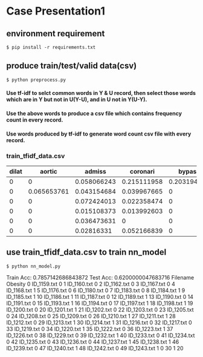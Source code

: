 # Case Presentation1

## environment requirement
`$ pip install -r requirements.txt`

## produce train/test/valid data(csv)
`$ python preprocess.py`

#### Use tf-idf to selct common words in Y & U record, then select those words which are in Y but not in U(Y-U), and in U not in Y(U-Y).

#### Use the above words to produce a csv file which contains frequency count in every record.

#### Use words produced by tf-idf to generate word count csv file with every record.

### train_tfidf_data.csv

| dilat	| aortic | admiss	| coronari | bypass	| pressur | graft | ... |
|---|---|---|---|---|---|---|---|
| 0 | 0 | 0.058066243 | 0.215111958 | 0.203194192 | 0 | 0.207217001 | ... |
| 0 | 0.065653761 | 0.043154684 | 0.039967665 | 0 | 0 | 0 | ... |
| 0 | 0 | 0.072424013 | 0.022358474 | 0 | 0.019764213 | 0 | ... |
| 0 | 0 | 0.015108373 | 0.013992603 | 0 | 0.074214222 | 0 | ... |
| 0 | 0 | 0.036473631 | 0 | 0 | 0.044790763 | 0 | ... |
| 0 | 0 | 0.02816331 | 0.052166839 | 0 | 0 | 0 | ... |

## use train_tfidf_data.csv to train nn_model

`$ python nn_model.py`

Train Acc: 0.7857142686843872
Test Acc: 0.6200000047683716
       Filename  Obesity
0   ID_1159.txt        0
1   ID_1160.txt        0
2   ID_1162.txt        0
3   ID_1167.txt        0
4   ID_1168.txt        1
5   ID_1176.txt        0
6   ID_1180.txt        0
7   ID_1183.txt        0
8   ID_1184.txt        1
9   ID_1185.txt        1
10  ID_1186.txt        1
11  ID_1187.txt        0
12  ID_1189.txt        1
13  ID_1190.txt        0
14  ID_1191.txt        0
15  ID_1193.txt        1
16  ID_1194.txt        0
17  ID_1197.txt        1
18  ID_1198.txt        1
19  ID_1200.txt        0
20  ID_1201.txt        1
21  ID_1202.txt        0
22  ID_1203.txt        0
23  ID_1205.txt        0
24  ID_1208.txt        0
25  ID_1209.txt        0
26  ID_1210.txt        1
27  ID_1211.txt        1
28  ID_1212.txt        0
29  ID_1213.txt        1
30  ID_1214.txt        1
31  ID_1216.txt        0
32  ID_1217.txt        0
33  ID_1219.txt        0
34  ID_1220.txt        1
35  ID_1222.txt        0
36  ID_1223.txt        1
37  ID_1226.txt        0
38  ID_1229.txt        0
39  ID_1232.txt        1
40  ID_1233.txt        0
41  ID_1234.txt        0
42  ID_1235.txt        0
43  ID_1236.txt        0
44  ID_1237.txt        1
45  ID_1238.txt        1
46  ID_1239.txt        0
47  ID_1240.txt        1
48  ID_1242.txt        0
49  ID_1243.txt        1
0    30
1    20

